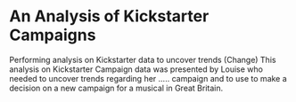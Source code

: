 # An Analysis of Kickstarter Campaigns
Performing analysis on Kickstarter data to uncover trends (Change)
This analysis on Kickstarter Campaign data was presented by Louise who needed to uncover trends regarding her ..... campaign and to use to make a decision on a new campaign for a musical in Great Britain.
